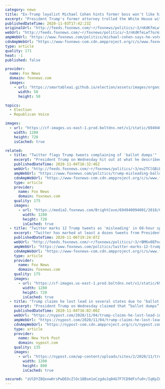 ```yaml
---
category: news
title: "Ex-Trump loyalist Michael Cohen hints former boss won't like his ballot choice"
excerpt: "President Trump's former attorney trolled the White House with a Twitter hint that he voted for Democrat Joe Biden."
publishedDateTime: 2020-11-03T17:42:23Z
originalUrl: "http://feeds.foxnews.com/~r/foxnews/politics/~3/nKdKfeLwf7o/michael-cohen-says-he-voted-for-biden-guess-what-i-did"
webUrl: "http://feeds.foxnews.com/~r/foxnews/politics/~3/nKdKfeLwf7o/michael-cohen-says-he-voted-for-biden-guess-what-i-did"
ampWebUrl: "https://www.foxnews.com/politics/michael-cohen-says-he-voted-for-biden-guess-what-i-did.amp"
cdnAmpWebUrl: "https://www-foxnews-com.cdn.ampproject.org/c/s/www.foxnews.com/politics/michael-cohen-says-he-voted-for-biden-guess-what-i-did.amp"
type: article
quality: 171
heat: -1
published: false

provider:
  name: Fox News
  domain: foxnews.com
  images:
    - url: "https://smartableai.github.io/election/assets/images/organizations/foxnews.com-50x50.jpg"
      width: 50
      height: 50

topics:
  - Election
  - Republican Voice

images:
  - url: "https://cf-images.us-east-1.prod.boltdns.net/v1/static/694940094001/55102a4f-6e35-4349-b50e-83e6b9601442/4036c90d-7074-4064-b8f1-1cd8f013fbc7/1280x720/match/image.jpg"
    width: 1280
    height: 720
    isCached: true

related:
  - title: "Twitter flags Trump tweets complaining of 'ballot dumps'"
    excerpt: "President Trump on Wednesday hit out at what he described as “surprise ballot dumps” as ballot counts in the Rust Belt show his lead shrinking in those states -- a claim that was swiftly labeled as \"misleading\" by Twitter."
    publishedDateTime: 2020-11-04T16:32:46Z
    webUrl: "http://feeds.foxnews.com/~r/foxnews/politics/~3/eu2TClGBiEA/trump-misleading-ballot-dumps-twitter"
    ampWebUrl: "https://www.foxnews.com/politics/trump-misleading-ballot-dumps-twitter.amp"
    cdnAmpWebUrl: "https://www-foxnews-com.cdn.ampproject.org/c/s/www.foxnews.com/politics/trump-misleading-ballot-dumps-twitter.amp"
    type: article
    provider:
      name: Fox News
      domain: foxnews.com
    quality: 175
    images:
      - url: "https://media2.foxnews.com/BrightCove/694940094001/2018/03/19/694940094001_5754212826001_5614615980001-vs.jpg"
        width: 1280
        height: 720
        isCached: true
  - title: "Twitter marks 12 Trump tweets as 'misleading' in 60-hour span"
    excerpt: "Twitter has marked at least a dozen tweets from President Trump as of Friday morning with a disclaimer that the tweets may contain \"misleading\" information about U.S. elections. "
    publishedDateTime: 2020-11-06T19:24:07Z
    webUrl: "http://feeds.foxnews.com/~r/foxnews/politics/~3/rBM6x0EPxcM/twitter-marks-12-trump-tweets-misleading-60-hours"
    ampWebUrl: "https://www.foxnews.com/politics/twitter-marks-12-trump-tweets-misleading-60-hours.amp"
    cdnAmpWebUrl: "https://www-foxnews-com.cdn.ampproject.org/c/s/www.foxnews.com/politics/twitter-marks-12-trump-tweets-misleading-60-hours.amp"
    type: article
    provider:
      name: Fox News
      domain: foxnews.com
    quality: 175
    images:
      - url: "https://cf-images.us-east-1.prod.boltdns.net/v1/static/694940094001/d6615f48-e957-4ade-83d6-a4d0437feb1d/2aeaa6c6-e774-4891-944c-83cf650bcfa5/1280x720/match/image.jpg"
        width: 1280
        height: 720
        isCached: true
  - title: "Trump claims he lost lead in several states due to ‘ballot dumps’"
    excerpt: "President Trump on Wednesday claimed that “ballot dumps” were tallied in some Democrat-run states costing him his advantage over Joe Biden. “Last night I was leading, often"
    publishedDateTime: 2020-11-04T16:02:00Z
    webUrl: "https://nypost.com/2020/11/04/trump-claims-he-lost-lead-in-several-states-due-to-ballot-dumps/"
    ampWebUrl: "https://nypost.com/2020/11/04/trump-claims-he-lost-lead-in-several-states-due-to-ballot-dumps/amp/"
    cdnAmpWebUrl: "https://nypost-com.cdn.ampproject.org/c/s/nypost.com/2020/11/04/trump-claims-he-lost-lead-in-several-states-due-to-ballot-dumps/amp/"
    type: article
    provider:
      name: New York Post
      domain: nypost.com
    quality: 135
    images:
      - url: "https://nypost.com/wp-content/uploads/sites/2/2020/11/trump-ballot-dumps.jpg?quality=90&strip=all&w=1200"
        width: 1200
        height: 800
        isCached: true

secured: "zUlDYZ8QxnwHrsPwDEOcZlOc18Bsm1eCzgdoJq04G7F7CD9dFsfu0+/IqKpI8hsZ1DUNZPZjmiqVNv5ZjD8HFm+z2aEyYT9cwwP4/QYdK+F+vX6hHG4uH7ZBHSp9FXVL79X4/fdRThFyk0gMKb68A2UUBl8Y3aX3FHOpBqmyaaFBTOjZftv9OmbOiL29cMpJITvZjy4rs8r+tHqVxcQ17m8R/ycvX+b0IhWJzVgboTmiQ2jAdV9T8g/j/zdVZZuPFOl7zzGb0mgm5kEIosFmcMnvkDIy5l0Oj/uEgWaSIdjc0MZ564Q50/KlzeVpbt3uSOze/QkUfTiSDVtlTnuLrt93c9OLQSJbEFX5n2OUohQ=;zOx3ZYb2QyUALnXD+ESr7g=="
---
```


